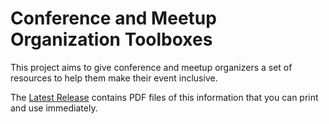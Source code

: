 # Conference and Meetup Organization Toolboxes

This project aims to give conference and meetup organizers a set of resources to help them make their event inclusive.

The [Latest Release](https://github.com/include-cpp/toolboxes/releases/latest) contains PDF files of this information that you can print and use immediately.
